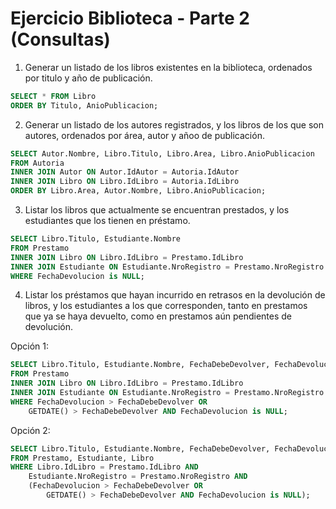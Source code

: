 # Ejercicio Biblioteca - Parte 2 (Consultas)
1. Generar un listado de los libros existentes en la biblioteca, ordenados por titulo y año de publicación.</br>
``` SQL 
SELECT * FROM Libro
ORDER BY Titulo, AnioPublicacion;
```
2. Generar un listado de los autores registrados, y los libros de los que son autores, ordenados por área, autor y añoo de publicación.</br>
``` SQL 
SELECT Autor.Nombre, Libro.Titulo, Libro.Area, Libro.AnioPublicacion 
FROM Autoria
INNER JOIN Autor ON Autor.IdAutor = Autoria.IdAutor
INNER JOIN Libro ON Libro.IdLibro = Autoria.IdLibro
ORDER BY Libro.Area, Autor.Nombre, Libro.AnioPublicacion;
```
3. Listar los libros que actualmente se encuentran prestados, y los estudiantes que los tienen en préstamo.</br>
``` SQL
SELECT Libro.Titulo, Estudiante.Nombre
FROM Prestamo
INNER JOIN Libro ON Libro.IdLibro = Prestamo.IdLibro
INNER JOIN Estudiante ON Estudiante.NroRegistro = Prestamo.NroRegistro
WHERE FechaDevolucion is NULL;
```
4. Listar los préstamos que hayan incurrido en retrasos en la devolución de libros, y los estudiantes a los que corresponden, 
tanto en prestamos que ya se haya devuelto, como en prestamos aún pendientes de devolución.</br>

Opción 1:</br>
``` SQL
SELECT Libro.Titulo, Estudiante.Nombre, FechaDebeDevolver, FechaDevolucion
FROM Prestamo
INNER JOIN Libro ON Libro.IdLibro = Prestamo.IdLibro
INNER JOIN Estudiante ON Estudiante.NroRegistro = Prestamo.NroRegistro
WHERE FechaDevolucion > FechaDebeDevolver OR 
	GETDATE() > FechaDebeDevolver AND FechaDevolucion is NULL;
```
Opción 2:</br>
``` SQL
SELECT Libro.Titulo, Estudiante.Nombre, FechaDebeDevolver, FechaDevolucion
FROM Prestamo, Estudiante, Libro
WHERE Libro.IdLibro = Prestamo.IdLibro AND
	Estudiante.NroRegistro = Prestamo.NroRegistro AND
	(FechaDevolucion > FechaDebeDevolver OR 
		GETDATE() > FechaDebeDevolver AND FechaDevolucion is NULL);
```
